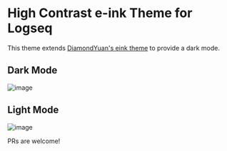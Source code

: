 # High Contrast e-ink Theme for Logseq

This theme extends [DiamondYuan's eink theme](https://github.com/DiamondYuan/logseq-eink-theme) to provide a dark mode.

## Dark Mode

![image](https://user-images.githubusercontent.com/55474996/235283933-f8bacf7c-7aca-4b63-8715-35dbf4c67f07.png)

## Light Mode

![image](https://user-images.githubusercontent.com/55474996/235283941-bf7baad1-db76-4f15-9240-69806fec4eb8.png)

PRs are welcome!
